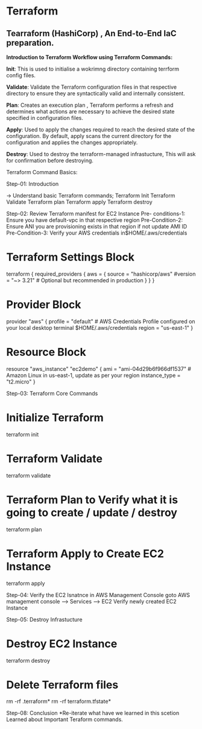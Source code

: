 # Terraform
## Tearraform (HashiCorp) , An End-to-End IaC preparation.

**Introduction to Terraform Workflow using Terraform Commands:**

**Init**: This is used to initialise a wokrimng directory containing terrform config files.

**Validate**: Validate the Terraform configuration files in that respective directory to ensure they are syntactically valid and internally consistent. 

**Plan**: Creates an execution plan , Terraform performs a refresh and determines what actions are necessary to achieve the desired state specified in configuration files.

**Apply**: Used to apply the changes required to reach the desired state of the configuration. By default, apply scans the current directory for the configuration and applies the changes appropriately.

**Destroy**: Used to destroy the terraform-managed infrastucture, This will ask for confirmation before destroying.

Terraform Command Basics: 

Step-01: Introduction

-> Understand basic Terraform commands;
Terraform Init
Terraform Validate
Terraform plan
Terraform apply
Terraform destroy

Step-02: Review Terraform manifest for EC2 Instance
Pre- conditions-1: Ensure you have default-vpc in that respective region
Pre-Condition-2: Ensure ANI you are provisioning exists in that region if not update AMI ID
Pre-Condition-3: Verify your AWS credentials in$HOME/.aws/credentials

# Terraform Settings Block
terraform {
  required_providers {
    aws = {
      source  = "hashicorp/aws"
      #version = "~> 3.21" # Optional but recommended in production
    }
  }
}
 
# Provider Block
provider "aws" {
  profile = "default" # AWS Credentials Profile configured on your local desktop terminal  $HOME/.aws/credentials
  region  = "us-east-1"
}

# Resource Block
resource "aws_instance" "ec2demo" {
  ami           = "ami-04d29b6f966df1537" # Amazon Linux in us-east-1, update as per your region
  instance_type = "t2.micro"
}


Step-03: Terraform Core Commands

# Initialize Terraform
terraform init

# Terraform Validate
terraform validate

# Terraform Plan to Verify what it is going to create / update / destroy
terraform plan

# Terraform Apply to Create EC2 Instance
terraform apply 

Step-04: Verify the EC2 Isnatnce in AWS Management Console
goto AWS management console --> Services --> EC2
Verify newly created EC2 Instance

Step-05: Destroy Infrastucture
# Destroy EC2 Instance
terraform destroy

# Delete Terraform files 
rm -rf .terraform*
rm -rf terraform.tfstate*

Step-08: Conclusion
*Re-iterate what have we learned in this scetion
Learned about Important Teraform commands.



